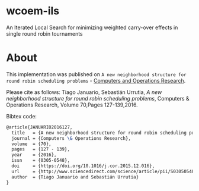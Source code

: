 # wcoem-ils
An Iterated Local Search for minimizing weighted carry-over effects in single round robin tournaments

# About

This implementation was published on `A new neighborhood structure for round robin scheduling problems` - [Computers and Operations Research](https://www.sciencedirect.com/science/article/pii/S0305054815003020).

Please cite as follows:
Tiago Januario, Sebastián Urrutia, *A new neighborhood structure for round robin scheduling problems*, Computers & Operations Research, Volume 70,Pages 127-139,2016.

Bibtex code:

```latex
@article{JANUARIO2016127,
  title   = {A new neighborhood structure for round robin scheduling problems},
  journal = {Computers \& Operations Research},
  volume  = {70},
  pages   = {127 - 139},
  year    = {2016},
  issn    = {0305-0548},
  doi     = {https://doi.org/10.1016/j.cor.2015.12.016},
  url     = {http://www.sciencedirect.com/science/article/pii/S0305054815003020},
  author  = {Tiago Januario and Sebastián Urrutia}
}
```
